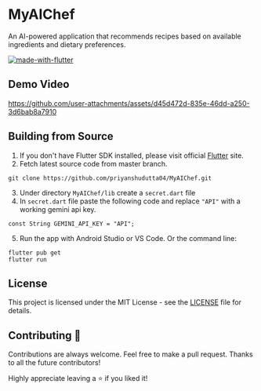 # MyAIChef
An AI-powered application that recommends recipes based on available ingredients and dietary preferences.

[![made-with-flutter](https://img.shields.io/badge/Made%20with-Flutter-1f425f.svg)](https://flutter.dev/)


## Demo Video

https://github.com/user-attachments/assets/d45d472d-835e-46dd-a250-3d6bab8a7910

## Building from Source

1. If you don't have Flutter SDK installed, please visit official [Flutter](https://flutter.dev/) site.
2. Fetch latest source code from master branch.

```
git clone https://github.com/priyanshudutta04/MyAIChef.git
```

3. Under directory `MyAIChef/lib` create a `secret.dart` file
4. In `secret.dart` file paste the following code and replace `"API"` with a working gemini api key.
 ```
const String GEMINI_API_KEY = "API";
```

5. Run the app with Android Studio or VS Code. Or the command line:

```
flutter pub get
flutter run
```

## License

This project is licensed under the MIT License - see the [LICENSE](https://github.com/priyanshudutta04/MyAIChef/blob/main/LICENSE) file for details.

## Contributing 🤝

Contributions are always welcome. Feel free to make a pull request. Thanks to all the future contributors!

Highly appreciate leaving a :star: if you liked it!
